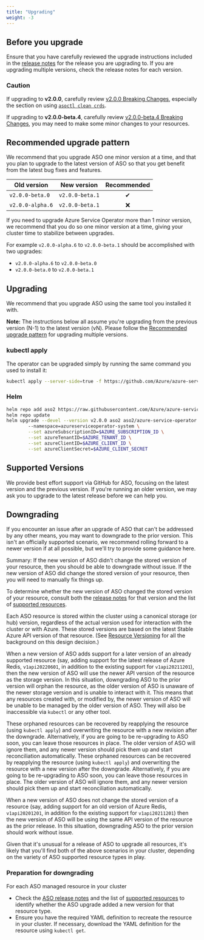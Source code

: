 ```yaml
---
title: "Upgrading"
weight: -3
---
```


## Before you upgrade

Ensure that you have carefully reviewed the upgrade instructions included in the [release notes](https://github.com/Azure/azure-service-operator/releases) for the release you are upgrading to. If you are upgrading multiple versions, check the release notes for each version. 

### Caution

If upgrading to **v2.0.0**, carefully review [v2.0.0 Breaking Changes](../breaking-changes/breaking-changes-v2.0.0.md), especially the section on using [`asoctl clean crds`](../../../tools/asoctl.md#clean-crds).

If upgrading to **v2.0.0-beta.4**, carefully review [v2.0.0-beta.4 Breaking Changes](../breaking-changes/breaking-changes-v2.0.0-beta.4.md), you may need to make some minor changes to your resources.

## Recommended upgrade pattern

We recommend that you upgrade ASO one minor version at a time, and that you plan to upgrade to the latest version of ASO so that you get benefit from the latest bug fixes and features.

| Old version      | New version     | Recommended |
| ---------------- | --------------- | :---------: |
| `v2.0.0-beta.0`  | `v2.0.0-beta.1` |      ✔      |
| `v2.0.0-alpha.6` | `v2.0.0-beta.1` |      ❌      |

If you need to upgrade Azure Service Operator more than 1 minor version, we recommend that you do so one minor version at a time, giving your cluster time to stabilize between upgrades.

For example `v2.0.0-alpha.6` to `v2.0.0-beta.1` should be accomplished with two upgrades:
 - `v2.0.0-alpha.6` to `v2.0.0-beta.0`
 - `v2.0.0-beta.0` to `v2.0.0-beta.1`

## Upgrading

We recommend that you upgrade ASO using the same tool you installed it with. 

**Note:** The instructions below all assume you're upgrading from the previous version (N-1) to the latest version (vN). Please follow 
the [Recommended upgrade pattern](#recommended-upgrade-pattern) for upgrading multiple versions. 

### kubectl apply

The operator can be upgraded simply by running the same command you used to install it: 

```bash
kubectl apply --server-side=true -f https://github.com/Azure/azure-service-operator/releases/download/v2.0.0/azureserviceoperator_v2.0.0.yaml
```

### Helm

```bash
helm repo add aso2 https://raw.githubusercontent.com/Azure/azure-service-operator/main/v2/charts
helm repo update
helm upgrade --devel --version v2.0.0 aso2 aso2/azure-service-operator \ 
        --namespace=azureserviceoperator-system \
        --set azureSubscriptionID=$AZURE_SUBSCRIPTION_ID \
        --set azureTenantID=$AZURE_TENANT_ID \
        --set azureClientID=$AZURE_CLIENT_ID \
        --set azureClientSecret=$AZURE_CLIENT_SECRET
```

## Supported Versions

We provide best effort support via GitHub for ASO, focusing on the latest version and the previous version. If you're running an older version, we may ask you to upgrade to the latest release before we can help you.

## Downgrading

If you encounter an issue after an upgrade of ASO that can't be addressed by any other means, you may want to downgrade to the prior version. This isn't an officially supported scenario, we recommend rolling forward to a newer version if at all possible, but we'll try to provide some guidance here.

Summary: If the new version of ASO didn't change the stored version of your resource, then you should be able to downgrade without issue. If the new version of ASO did change the stored version of your resource, then you will need to manually fix things up.

To determine whether the new version of ASO changed the stored version of your resource, consult both the [release notes](https://github.com/Azure/azure-service-operator/releases) for that version and the list of [supported resources](../../reference/).

Each ASO resource is stored within the cluster using a canonical storage (or hub) version, regardless of the actual version used for interaction with the cluster or with Azure. These stored versions are based on the latest Stable Azure API version of that resource. (See [Resource Versioning](../../design/versioning/) for all the background on this design decision.)

When a new version of ASO adds support for a later version of an already supported resource (say, adding support for the latest release of Azure Redis, `v1api20220601`, in addition to the existing support for `v1api20211201`), then the new version of ASO will use the newer API version of the resource as the storage version. In this situation, downgrading ASO to the prior version will orphan the resource, as the older version of ASO is unaware of the newer storage version and is unable to interact with it. This means that any resources created with, or modified by, the newer version of ASO will be unable to be managed by the older version of ASO. They will also be inaccessible via `kubectl` or any other tool.

These orphaned resources can be recovered by reapplying the resource (using `kubectl apply`) and overwriting the resource with a new revision after the downgrade. Alternatively, if you are going to be re-upgrading to ASO soon, you can leave those resources in place. The older version of ASO will ignore them, and any newer version should pick them up and start reconciliation automatically.
These orphaned resources can be recovered by reapplying the resource (using `kubectl apply`) and overwriting the resource with a new version after the downgrade. Alternatively, if you are going to be re-upgrading to ASO soon, you can leave those resources in place. The older version of ASO will ignore them, and any newer version should pick them up and start reconciliation automatically.

When a new version of ASO does not change the stored version of a resource (say, adding support for an old version of Azure Redis, `v1api20201201`, in addition fo the existing support for `v1api20211201`) then the new version of ASO will be using the same API version of the resource as the prior release. In this situation, downgrading ASO to the prior version should work without issue.

Given that it's unusual for a release of ASO to upgrade all resources, it's likely that you'll find both of the above scenarios in your cluster, depending on the variety of ASO supported resource types in play.

### Preparation for downgrading

For each ASO managed resource in your cluster

* Check the [ASO release notes](https://github.com/Azure/azure-service-operator/releases) and the list of [supported resources](../../reference/) to identify whether the ASO upgrade added a new version for that resource type.
* Ensure you have the required YAML definition to recreate the resource in your cluster. If necessary, download the YAML definition for the resource using `kubectl get`.


